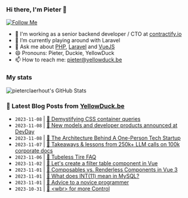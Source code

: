 ### Hi there, I'm Pieter 👋  
[![Follow Me](https://img.shields.io/github/followers/pieterclaerhout?label=Follow&style=social)](https://github.com/pieterclaerhout)

- 🏢 I'm working as a senior backend developer / CTO at [contractify.io](https://contractify.io)
- 🌱 I’m currently playing around with Laravel
- 💬 Ask me about [PHP](https://php.net), [Laravel](http://laravel.com) and [VueJS](https://vuejs.org)
- 😄 Pronouns: Pieter, Duckie, YellowDuck
- 📫 How to reach me: pieter@yellowduck.be

### My stats

![pieterclaerhout's GitHub Stats](https://github-readme-stats.vercel.app/api?username=pieterclaerhout&show_icons=true&count_private=true&line_height=40)

### 📩 Latest Blog Posts from [YellowDuck.be](https://www.yellowduck.be/)
<!-- BLOG-POST-LIST:START -->
- `2023-11-08` | [🐥 Demystifying CSS container queries](https://www.yellowduck.be/posts/demystifying-css-container-queries)  
- `2023-11-08` | [🔗 New models and developer products announced at DevDay](https://www.yellowduck.be/posts/new-models-and-developer-products-announced-at-devday)  
- `2023-11-08` | [🔗 The Architecture Behind A One-Person Tech Startup](https://www.yellowduck.be/posts/the-architecture-behind-a-one-person-tech-startup)  
- `2023-11-07` | [🔗 Takeaways &amp; lessons from 250k+ LLM calls on 100k corporate docs](https://www.yellowduck.be/posts/takeaways-and-lessons-from-250k-llm-calls-on-100k-corporate-docs)  
- `2023-11-06` | [🔗 Tubeless Tire FAQ](https://www.yellowduck.be/posts/tubeless-tire-faq)  
- `2023-11-02` | [🔗 Let&#39;s create a filter table component in Vue](https://www.yellowduck.be/posts/lets-create-a-filter-table-component-in-vue)  
- `2023-11-01` | [🔗 Composables vs. Renderless Components in Vue 3](https://www.yellowduck.be/posts/composables-vs-renderless-components-in-vue-3)  
- `2023-11-01` | [🔗 What does INT&lpar;11&rpar; mean in MySQL?](https://www.yellowduck.be/posts/what-does-int-11-mean-in-mysql)  
- `2023-11-01` | [🔗 Advice to a novice programmer](https://www.yellowduck.be/posts/advice-to-a-novice-programmer)  
- `2023-10-31` | [🐥 &lt;wbr&gt; for more Control](https://www.yellowduck.be/posts/wbr-for-more-control)  

<!-- BLOG-POST-LIST:END -->
